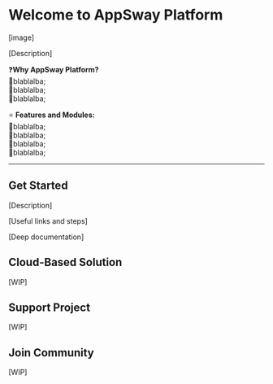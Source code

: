 # Welcome to AppSway Platform
[image]

[Description]

❓**Why AppSway Platform?**<br/>
🔸blablalba;<br/>
🔸blablalba;<br/>
🔸blablalba;<br/>

⭐ **Features and Modules:**<br/>
🔸blablalba;<br/>
🔸blablalba;<br/>
🔸blablalba;<br/>
🔸blablalba;

---

## Get Started
[Description]

[Useful links and steps]

[Deep documentation]

## Cloud-Based Solution
[WIP]

## Support Project
[WIP]

## Join Community
[WIP]
